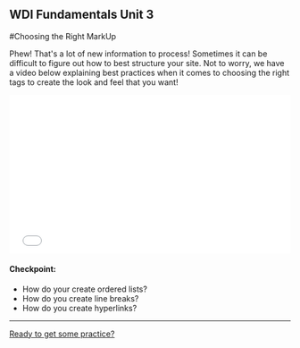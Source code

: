 **WDI Fundamentals Unit 3**
---

#Choosing the Right MarkUp

Phew! That's a lot of new information to process! Sometimes it can be difficult to figure out how to best structure your site. Not to worry, we have a video below explaining best practices when it comes to choosing the right tags to create the look and feel that you want!

<div class="wistia_responsive_padding" style="padding:56.25% 0 0 0;position:relative;"><div class="wistia_responsive_wrapper" style="height:100%;left:0;position:absolute;top:0;width:100%;"><iframe src="//fast.wistia.net/embed/iframe/870he58vtk?seo=false&videoFoam=true" allowtransparency="true" frameborder="0" scrolling="no" class="wistia_embed" name="wistia_embed" allowfullscreen mozallowfullscreen webkitallowfullscreen oallowfullscreen msallowfullscreen width="100%" height="100%"></iframe></div></div>
<script src="//fast.wistia.net/assets/external/E-v1.js" async></script>


#### Checkpoint:

* How do your create ordered lists?
* How do you create line breaks?
* How do you create hyperlinks?

---

[Ready to get some practice?](06_exercise.md)
